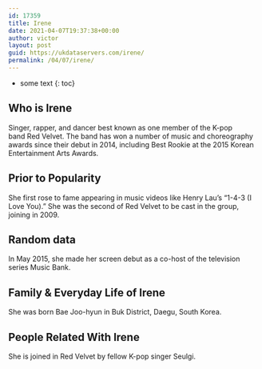 ```yaml
---
id: 17359
title: Irene
date: 2021-04-07T19:37:38+00:00
author: victor
layout: post
guid: https://ukdataservers.com/irene/
permalink: /04/07/irene/
---
```


* some text
{: toc}


## Who is Irene



Singer, rapper, and dancer best known as one member of the K-pop band Red Velvet. The band has won a number of music and choreography awards since their debut in 2014, including Best Rookie at the 2015 Korean Entertainment Arts Awards. 

                
                
                
## Prior to Popularity



She first rose to fame appearing in music videos like Henry Lau&#8217;s &#8220;1-4-3 (I Love You).&#8221; She was the second of Red Velvet to be cast in the group, joining in 2009. 

                
                
                
## Random data



In May 2015, she made her screen debut as a co-host of the television series Music Bank. 

                
                
                
## Family & Everyday Life of Irene



She was born Bae Joo-hyun in Buk District, Daegu, South Korea. 

                
                
                
## People Related With Irene



She is joined in Red Velvet by fellow K-pop singer Seulgi.

                
              
            
          
          
          